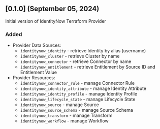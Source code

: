 ## [0.1.0] (September 05, 2024)
Initial version of IdentityNow Terraform Provider


### Added

* Provider Data Sources:
  * `identitynow_identity` - retrieve Identity by alias (username)
  * `identitynow_cluster` - retrieve Cluster by name
  * `identitynow_connector` - retrieve Connector by name
  * `identitynow_entitlement` - retrieve Entitlement by Source ID and Entitlement Value
* Provider Resources:
  * `identitynow_connector_rule` - manage Connector Rule
  * `identitynow_identity_attribute` - manage Identity Attribute
  * `identitynow_identity_profile` - manage Identity Profile
  * `identitynow_lifecycle_state` - manage Lifecycle State
  * `identitynow_source` - manage Source
  * `identitynow_source_schema` - manage Source Schema
  * `identitynow_transform` - manage Transform
  * `identitynow_workflow` - manage Workflow
